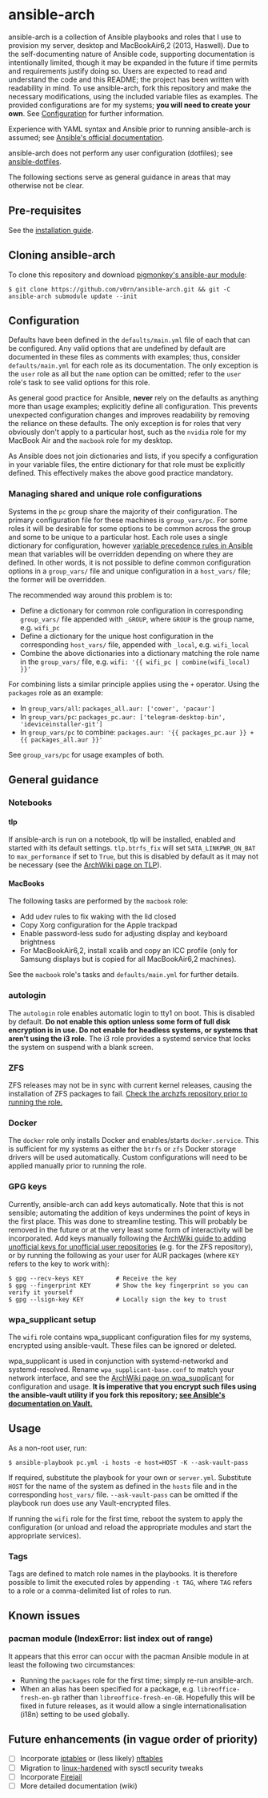 # ansible-arch
ansible-arch is a collection of Ansible playbooks and roles that I use to
provision my server, desktop and MacBookAir6,2 (2013, Haswell). Due to the
self-documenting nature of Ansible code, supporting documentation is
intentionally limited, though it may be expanded in the future if time permits
and requirements justify doing so. Users are expected to read and understand the
code and this README; the project has been written with readability in mind. To
use ansible-arch, fork this repository and make the necessary modifications,
using the included variable files as examples. The provided configurations are
for my systems; **you will need to create your own**. See
[Configuration](#configuration) for further information.

Experience with YAML syntax and Ansible prior to running ansible-arch is
assumed; see [Ansible's official
documentation](http://docs.ansible.com/ansible/).

ansible-arch does not perform any user configuration (dotfiles); see
[ansible-dotfiles](https://github.com/v0rn/ansible-dotfiles).

The following sections serve as general guidance in areas that may otherwise not
be clear.

## Pre-requisites
See the [installation guide](INSTALL.md).

## Cloning ansible-arch
To clone this repository and download [pigmonkey's ansible-aur
module](https://github.com/pigmonkey/ansible-aur):
```
$ git clone https://github.com/v0rn/ansible-arch.git && git -C ansible-arch submodule update --init
```

## Configuration
Defaults have been defined in the `defaults/main.yml` file of each that can be
configured. Any valid options that are undefined by default are documented in
these files as comments with examples; thus, consider `defaults/main.yml` for
each role as its documentation. The only exception is the `user` role as all but
the `name` option can be omitted; refer to the `user` role's task to see valid
options for this role.

As general good practice for Ansible, **never** rely on the defaults as anything
more than usage examples; explicitly define all configuration. This prevents
unexpected configuration changes and improves readability by removing the
reliance on these defaults. The only exception is for roles that very obviously
don't apply to a particular host, such as the `nvidia` role for my MacBook Air
and the `macbook` role for my desktop.

As Ansible does not join dictionaries and lists, if you specify a configuration
in your variable files, the entire dictionary for that role must be explicitly
defined. This effectively makes the above good practice mandatory.

### Managing shared and unique role configurations
Systems in the `pc` group share the majority of their configuration. The primary
configuration file for these machines is `group_vars/pc`. For some roles it will
be desirable for some options to be common across the group and some to be
unique to a particular host. Each role uses a single dictionary for
configuration, however [variable precedence rules in
Ansible](http://docs.ansible.com/ansible/playbooks_variables.html#variable-precedence-where-should-i-put-a-variable)
mean that variables will be overridden depending on where they are defined. In
other words, it is not possible to define common configuration options in
a `group_vars/` file and unique configuration in a `host_vars/` file; the former
will be overridden.

The recommended way around this problem is to:
- Define a dictionary for common role configuration in corresponding
  `group_vars/` file appended with `_GROUP`, where `GROUP` is the group name,
  e.g. `wifi_pc`
- Define a dictionary for the unique host configuration in the corresponding
  `host_vars/` file, appended with `_local`, e.g. `wifi_local`
- Combine the above dictionaries into a dictionary matching the role name in the
  `group_vars/` file, e.g. `wifi: '{{ wifi_pc | combine(wifi_local) }}'`

For combining lists a similar principle applies using the `+` operator. Using
the `packages` role as an example:
- In `group_vars/all`: `packages_all.aur: ['cower', 'pacaur']`
- In `group_vars/pc`: `packages_pc.aur: ['telegram-desktop-bin',
  'ideviceinstaller-git']`
- In `group_vars/pc` to combine: `packages.aur: '{{ packages_pc.aur }} + {{
  packages_all.aur }}'`

See `group_vars/pc` for usage examples of both.

## General guidance
### Notebooks
#### tlp
If ansible-arch is run on a notebook, tlp will be installed, enabled and started
with its default settings. `tlp.btrfs_fix` will set `SATA_LINKPWR_ON_BAT` to
`max_performance` if set to `True`, but this is disabled by default as it may
not be necessary (see the [ArchWiki page on
TLP](https://wiki.archlinux.org/index.php/TLP#Btrfs)).

#### MacBooks
The following tasks are performed by the `macbook` role:
- Add udev rules to fix waking with the lid closed
- Copy Xorg configuration for the Apple trackpad
- Enable password-less sudo for adjusting display and keyboard brightness
- For MacBookAir6,2, install xcalib and copy an ICC profile (only for Samsung
  displays but is copied for all MacBookAir6,2 machines).

See the `macbook` role's tasks and `defaults/main.yml` for further details.

### autologin
The `autologin` role enables automatic login to tty1 on boot. This is disabled
by default. **Do not enable this option unless some form of full disk encryption
is in use. Do not enable for headless systems, or systems that aren't using the
i3 role.** The i3 role provides a systemd service that locks the system on
suspend with a blank screen.

### ZFS
ZFS releases may not be in sync with current kernel releases, causing the
installation of ZFS packages to fail. [Check the archzfs repository prior to
running the role.](https://github.com/archzfs/archzfs)

### Docker
The `docker` role only installs Docker and enables/starts `docker.service`.
This is sufficient for my systems as either the `btrfs` or `zfs` Docker storage
drivers will be used automatically. Custom configurations will need to be
applied manually prior to running the role.

### GPG keys
Currently, ansible-arch can add keys automatically. Note that this is not
sensible; automating the addition of keys undermines the point of keys in the
first place. This was done to streamline testing. This will probably be removed
in the future or at the very least some form of interactivity will be
incorporated. Add keys manually following the [ArchWiki guide to adding
unofficial keys for unofficial user
repositories](https://wiki.archlinux.org/index.php/Pacman/Package_signing#Adding_unofficial_keys)
(e.g. for the ZFS repository), or by running the following as your user for AUR
packages (where `KEY` refers to the key to work with):
```
$ gpg --recv-keys KEY         # Receive the key
$ gpg --fingerprint KEY       # Show the key fingerprint so you can verify it yourself
$ gpg --lsign-key KEY         # Locally sign the key to trust
```

### wpa\_supplicant setup
The `wifi` role contains wpa\_supplicant configuration files for my systems,
encrypted using ansible-vault. These files can be ignored or deleted.

wpa\_supplicant is used in conjunction with systemd-networkd and
systemd-resolved. Rename `wpa_supplicant-base.conf` to match your network
interface, and see the [ArchWiki page on
wpa\_supplicant](https://wiki.archlinux.org/index.php/WPA_supplicant) for
configuration and usage. **It is imperative that you encrypt such files using
the ansible-vault utility if you fork this repository; [see Ansible's
documentation on
Vault.](http://docs.ansible.com/ansible/playbooks_vault.html)**

## Usage
As a non-root user, run:
```
$ ansible-playbook pc.yml -i hosts -e host=HOST -K --ask-vault-pass
```

If required, substitute the playbook for your own or `server.yml`. Substitute
`HOST` for the name of the system as defined in the `hosts` file and in the
corresponding `host_vars/` file. `--ask-vault-pass` can be omitted if the
playbook run does use any Vault-encrypted files.

If running the `wifi` role for the first time, reboot the system to apply the
configuration (or unload and reload the appropriate modules and start the
appropriate services).

### Tags
Tags are defined to match role names in the playbooks. It is therefore possible
to limit the executed roles by appending `-t TAG`, where `TAG` refers to a role
or a comma-delimited list of roles to run.

## Known issues
### pacman module (IndexError: list index out of range)
It appears that this error can occur with the pacman Ansible module in at least
the following two circumstances:
- Running the `packages` role for the first time; simply re-run ansible-arch.
- When an alias has been specified for a package, e.g. `libreoffice-fresh-en-gb`
  rather than `libreoffice-fresh-en-GB`. Hopefully this will be fixed in future
  releases, as it would allow a single internationalisation (i18n) setting to be
  used globally.

## Future enhancements (in vague order of priority)
- [ ] Incorporate [iptables](https://wiki.archlinux.org/index.php/iptables) or
  (less likely) [nftables](https://wiki.archlinux.org/index.php/Nftables)
- [ ] Migration to
  [linux-hardened](https://www.archlinux.org/packages/community/x86_64/linux-hardened/)
  with sysctl security tweaks
- [ ] Incorporate [Firejail](https://wiki.archlinux.org/index.php/Firejail)
- [ ] More detailed documentation (wiki)
